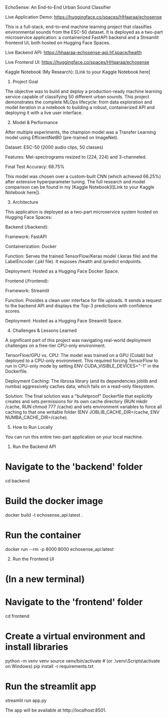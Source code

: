 EchoSense: An End-to-End Urban Sound Classifier

Live Application Demo: https://huggingface.co/spaces/HHaaraa/echosense

This is a full-stack, end-to-end machine learning project that classifies environmental sounds from the ESC-50 dataset. It is deployed as a two-part microservice application: a containerized FastAPI backend and a Streamlit frontend UI, both hosted on Hugging Face Spaces.

Live Backend API: https://hhaaraa-echosense-api.hf.space/health

Live Frontend UI: https://huggingface.co/spaces/HHaaraa/echosense

Kaggle Notebook (My Research): [Link to your Kaggle Notebook here]

1. Project Goal

The objective was to build and deploy a production-ready machine learning service capable of classifying 50 different urban sounds. This project demonstrates the complete MLOps lifecycle: from data exploration and model iteration in a notebook to building a robust, containerized API and deploying it with a live user interface.

2. Model & Performance

After multiple experiments, the champion model was a Transfer Learning model using EfficientNetB0 (pre-trained on ImageNet).

Dataset: ESC-50 (2000 audio clips, 50 classes)

Features: Mel-spectrograms resized to (224, 224) and 3-channeled.

Final Test Accuracy: 68.75%

This model was chosen over a custom-built CNN (which achieved 66.25%) after extensive hyperparameter tuning. The full research and model comparison can be found in my [Kaggle Notebook]([Link to your Kaggle Notebook here]).

3. Architecture

This application is deployed as a two-part microservice system hosted on Hugging Face Spaces:

Backend (/backend):

Framework: FastAPI

Containerization: Docker

Function: Serves the trained TensorFlow/Keras model (.keras file) and the LabelEncoder (.pkl file). It exposes /health and /predict endpoints.

Deployment: Hosted as a Hugging Face Docker Space.

Frontend (/frontend):

Framework: Streamlit

Function: Provides a clean user interface for file uploads. It sends a request to the backend API and displays the Top-3 predictions with confidence scores.

Deployment: Hosted as a Hugging Face Streamlit Space.

4. Challenges & Lessons Learned

A significant part of this project was navigating real-world deployment challenges on a free-tier CPU-only environment.

TensorFlow/GPU vs. CPU: The model was trained on a GPU (Colab) but deployed to a CPU-only environment. This required forcing TensorFlow to run in CPU-only mode by setting ENV CUDA_VISIBLE_DEVICES="-1" in the Dockerfile.

Deployment Caching: The librosa library (and its dependencies joblib and numba) aggressively caches data, which fails on a read-only filesystem.

Solution: The final solution was a "bulletproof" Dockerfile that explicitly creates and sets permissions for its own cache directory (RUN mkdir /cache, RUN chmod 777 /cache) and sets environment variables to force all caching to that one writable folder (ENV JOBLIB_CACHE_DIR=/cache, ENV NUMBA_CACHE_DIR=/cache).

5. How to Run Locally

You can run this entire two-part application on your local machine.

1. Run the Backend API

# Navigate to the 'backend' folder
cd backend

# Build the docker image
docker build -t echosense_api:latest .

# Run the container
docker run --rm -p 8000:8000 echosense_api:latest


2. Run the Frontend UI

# (In a new terminal)
# Navigate to the 'frontend' folder
cd frontend

# Create a virtual environment and install libraries
python -m venv venv
source venv/bin/activate  # (or .\venv\Scripts\activate on Windows)
pip install -r requirements.txt

# Run the streamlit app
streamlit run app.py


The app will be available at http://localhost:8501.